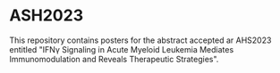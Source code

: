 # ASH2023
This repository contains posters for the abstract accepted ar AHS2023 entitled "IFNγ Signaling in Acute Myeloid Leukemia Mediates Immunomodulation and Reveals Therapeutic Strategies".
